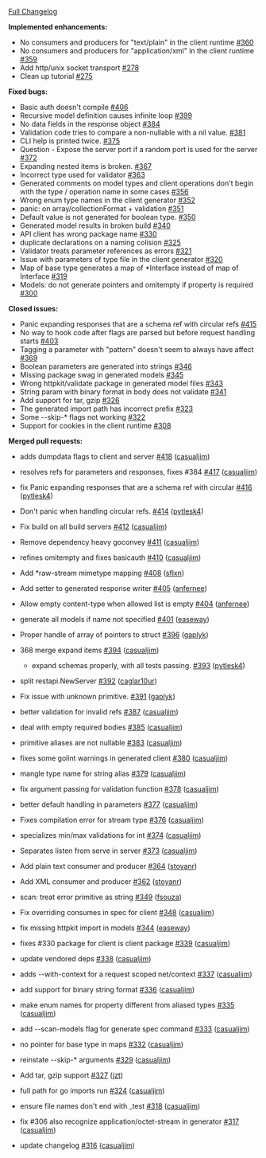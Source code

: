 [Full Changelog](https://github.com/M15t/go-swagger/compare/0.4.0...0.5.0)

**Implemented enhancements:**

- No consumers and producers for "text/plain" in the client runtime [#360](https://github.com/M15t/go-swagger/issues/360)
- No consumers and producers for "application/xml" in the client runtime [#359](https://github.com/M15t/go-swagger/issues/359)
- Add http/unix socket transport [#278](https://github.com/M15t/go-swagger/issues/278)
- Clean up tutorial [#275](https://github.com/M15t/go-swagger/issues/275)

**Fixed bugs:**

- Basic auth doesn't compile [#406](https://github.com/M15t/go-swagger/issues/406)
- Recursive model definition causes infinite loop [#399](https://github.com/M15t/go-swagger/issues/399)
- No data fields in the response object [#384](https://github.com/M15t/go-swagger/issues/384)
- Validation code tries to compare a non-nullable with a nil value. [#381](https://github.com/M15t/go-swagger/issues/381)
- CLI help is printed twice. [#375](https://github.com/M15t/go-swagger/issues/375)
- Question - Expose the server port if a random port is used for the server [#372](https://github.com/M15t/go-swagger/issues/372)
- Expanding nested items is broken. [#367](https://github.com/M15t/go-swagger/issues/367)
- Incorrect type used for validator [#363](https://github.com/M15t/go-swagger/issues/363)
- Generated comments on model types and client operations don't begin with the type / operation name in some cases [#356](https://github.com/M15t/go-swagger/issues/356)
- Wrong enum type names in the client generator [#352](https://github.com/M15t/go-swagger/issues/352)
- panic: on array/collectionFormat + validation [#351](https://github.com/M15t/go-swagger/issues/351)
- Default value is not generated for boolean type. [#350](https://github.com/M15t/go-swagger/issues/350)
- Generated model results in broken build [#340](https://github.com/M15t/go-swagger/issues/340)
- API client has wrong package name [#330](https://github.com/M15t/go-swagger/issues/330)
- duplicate declarations on a naming colision [#325](https://github.com/M15t/go-swagger/issues/325)
- Validator treats parameter references as errors [#321](https://github.com/M15t/go-swagger/issues/321)
- Issue with parameters of type file in the client generator [#320](https://github.com/M15t/go-swagger/issues/320)
- Map of base type generates a map of \*Interface instead of map of Interface [#319](https://github.com/M15t/go-swagger/issues/319)
- Models: do not generate pointers and omitempty if property is required [#300](https://github.com/M15t/go-swagger/issues/300)

**Closed issues:**

- Panic expanding responses that are a schema ref with circular refs [#415](https://github.com/M15t/go-swagger/issues/415)
- No way to hook code after flags are parsed but before request handling starts [#403](https://github.com/M15t/go-swagger/issues/403)
- Tagging a parameter with "pattern" doesn't seem to always have affect [#369](https://github.com/M15t/go-swagger/issues/369)
- Boolean parameters are generated into strings [#346](https://github.com/M15t/go-swagger/issues/346)
- Missing package swag in generated models [#345](https://github.com/M15t/go-swagger/issues/345)
- Wrong httpkit/validate package in generated model files [#343](https://github.com/M15t/go-swagger/issues/343)
- String param with binary format in body does not validate [#341](https://github.com/M15t/go-swagger/issues/341)
- Add support for tar, gzip [#326](https://github.com/M15t/go-swagger/issues/326)
- The generated import path has incorrect prefix [#323](https://github.com/M15t/go-swagger/issues/323)
- Some --skip-\* flags not working [#322](https://github.com/M15t/go-swagger/issues/322)
- Support for cookies in the client runtime [#308](https://github.com/M15t/go-swagger/issues/308)

**Merged pull requests:**

- adds dumpdata flags to client and server [#418](https://github.com/M15t/go-swagger/pull/418) ([casualjim](https://github.com/casualjim))
- resolves refs for parameters and responses, fixes #384 [#417](https://github.com/M15t/go-swagger/pull/417) ([casualjim](https://github.com/casualjim))
- fix Panic expanding responses that are a schema ref with circular [#416](https://github.com/M15t/go-swagger/pull/416) ([pytlesk4](https://github.com/pytlesk4))
- Don't panic when handling circular refs. [#414](https://github.com/M15t/go-swagger/pull/414) ([pytlesk4](https://github.com/pytlesk4))
- Fix build on all build servers [#412](https://github.com/M15t/go-swagger/pull/412) ([casualjim](https://github.com/casualjim))
- Remove dependency heavy goconvey [#411](https://github.com/M15t/go-swagger/pull/411) ([casualjim](https://github.com/casualjim))
- refines omitempty and fixes basicauth [#410](https://github.com/M15t/go-swagger/pull/410) ([casualjim](https://github.com/casualjim))
- Add \*raw-stream mimetype mapping [#408](https://github.com/M15t/go-swagger/pull/408) ([sflxn](https://github.com/sflxn))
- Add setter to generated response writer [#405](https://github.com/M15t/go-swagger/pull/405) ([anfernee](https://github.com/anfernee))
- Allow empty content-type when allowed list is empty [#404](https://github.com/M15t/go-swagger/pull/404) ([anfernee](https://github.com/anfernee))
- generate all models if name not specified [#401](https://github.com/M15t/go-swagger/pull/401) ([easeway](https://github.com/easeway))
- Proper handle of array of pointers to struct [#396](https://github.com/M15t/go-swagger/pull/396) ([gaplyk](https://github.com/gaplyk))
- 368 merge expand items [#394](https://github.com/M15t/go-swagger/pull/394) ([casualjim](https://github.com/casualjim))

  - expand schemas properly, with all tests passing. [#393](https://github.com/M15t/go-swagger/pull/393) ([pytlesk4](https://github.com/pytlesk4))

- split restapi.NewServer [#392](https://github.com/M15t/go-swagger/pull/392) ([caglar10ur](https://github.com/caglar10ur))
- Fix issue with unknown primitive. [#391](https://github.com/M15t/go-swagger/pull/391) ([gaplyk](https://github.com/gaplyk))
- better validation for invalid refs [#387](https://github.com/M15t/go-swagger/pull/387) ([casualjim](https://github.com/casualjim))
- deal with empty required bodies [#385](https://github.com/M15t/go-swagger/pull/385) ([casualjim](https://github.com/casualjim))
- primitive aliases are not nullable [#383](https://github.com/M15t/go-swagger/pull/383) ([casualjim](https://github.com/casualjim))
- fixes some golint warnings in generated client [#380](https://github.com/M15t/go-swagger/pull/380) ([casualjim](https://github.com/casualjim))
- mangle type name for string alias [#379](https://github.com/M15t/go-swagger/pull/379) ([casualjim](https://github.com/casualjim))
- fix argument passing for validation function [#378](https://github.com/M15t/go-swagger/pull/378) ([casualjim](https://github.com/casualjim))
- better default handling in parameters [#377](https://github.com/M15t/go-swagger/pull/377) ([casualjim](https://github.com/casualjim))
- Fixes compilation error for stream type [#376](https://github.com/M15t/go-swagger/pull/376) ([casualjim](https://github.com/casualjim))
- specializes min/max validations for int [#374](https://github.com/M15t/go-swagger/pull/374) ([casualjim](https://github.com/casualjim))
- Separates listen from serve in server [#373](https://github.com/M15t/go-swagger/pull/373) ([casualjim](https://github.com/casualjim))
- Add plain text consumer and producer [#364](https://github.com/M15t/go-swagger/pull/364) ([stoyanr](https://github.com/stoyanr))
- Add XML consumer and producer [#362](https://github.com/M15t/go-swagger/pull/362) ([stoyanr](https://github.com/stoyanr))
- scan: treat error primitive as string [#349](https://github.com/M15t/go-swagger/pull/349) ([fsouza](https://github.com/fsouza))
- Fix overriding consumes in spec for client [#348](https://github.com/M15t/go-swagger/pull/348) ([casualjim](https://github.com/casualjim))
- fix missing httpkit import in models [#344](https://github.com/M15t/go-swagger/pull/344) ([easeway](https://github.com/easeway))
- fixes #330 package for client is client package [#339](https://github.com/M15t/go-swagger/pull/339) ([casualjim](https://github.com/casualjim))
- update vendored deps [#338](https://github.com/M15t/go-swagger/pull/338) ([casualjim](https://github.com/casualjim))
- adds --with-context for a request scoped net/context [#337](https://github.com/M15t/go-swagger/pull/337) ([casualjim](https://github.com/casualjim))
- add support for binary string format [#336](https://github.com/M15t/go-swagger/pull/336) ([casualjim](https://github.com/casualjim))
- make enum names for property different from aliased types [#335](https://github.com/M15t/go-swagger/pull/335) ([casualjim](https://github.com/casualjim))
- add --scan-models flag for generate spec command [#333](https://github.com/M15t/go-swagger/pull/333) ([casualjim](https://github.com/casualjim))
- no pointer for base type in maps [#332](https://github.com/M15t/go-swagger/pull/332) ([casualjim](https://github.com/casualjim))
- reinstate --skip-\* arguments [#329](https://github.com/M15t/go-swagger/pull/329) ([casualjim](https://github.com/casualjim))
- Add tar, gzip support [#327](https://github.com/M15t/go-swagger/pull/327) ([jzt](https://github.com/jzt))
- full path for go imports run [#324](https://github.com/M15t/go-swagger/pull/324) ([casualjim](https://github.com/casualjim))
- ensure file names don't end with \_test [#318](https://github.com/M15t/go-swagger/pull/318) ([casualjim](https://github.com/casualjim))
- fix #306 also recognize application/octet-stream in generator [#317](https://github.com/M15t/go-swagger/pull/317) ([casualjim](https://github.com/casualjim))
- update changelog [#316](https://github.com/M15t/go-swagger/pull/316) ([casualjim](https://github.com/casualjim))
